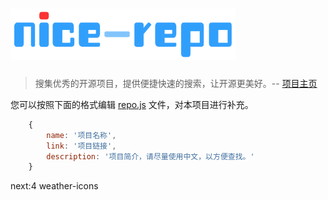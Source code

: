 ![logo](/assets/img/logo.png "nice-repo")
=========

> 搜集优秀的开源项目，提供便捷快速的搜索，让开源更美好。-- [项目主页](http://5-say.github.io/nice-repo)

您可以按照下面的格式编辑 [repo.js](/assets/js/repo.js) 文件，对本项目进行补充。

```javascript
    {
        name: '项目名称',
        link: '项目链接',
        description: '项目简介，请尽量使用中文，以方便查找。'
    }
```

next:4
weather-icons
